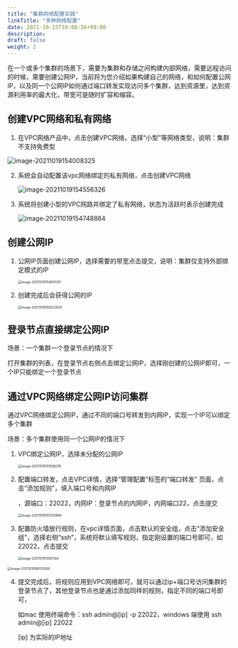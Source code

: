 ```yaml
---
title: "集群网络配置实践"
linkTitle: "多种网络配置"
date: 2021-10-15T10:08:56+09:00
description:
draft: false
weight: 2
---
```


在一个或多个集群的场景下，需要为集群和存储之间构建内部网络，需要远程访问的时候，需要创建公网IP，当前将为您介绍如果构建自己的网络，和如何配置公网IP，以及同一个公网IP如何通过端口转发实现访问多个集群，达到资源里，达到资源利用率的最大化，带宽可是随时扩容和缩容。

## 创建VPC网络和私有网络

1. 在VPC网络产品中，点击创建VPC网络，选择“小型”等网络类型，说明：集群不支持免费型

![image-20211019154008325](../_images/image-20211019154008325.png)

2. 系统会自动配置该vpc网络绑定的私有网络，点击创建VPC网络

   ![image-20211019154556326](../_images/image-20211019154556326.png)

3. 系统将创建小型的VPC网路并绑定了私有网络，状态为活跃时表示创建完成

   ![image-20211019154748884](../_images/image-20211019154748884.png)



## 创建公网IP

1. 公网IP页面创建公网IP，选择需要的带宽点击提交，说明：集群仅支持外部绑定模式的IP

   <img src="(../_images/image-20211019154855351.png" alt="image-20211019154855351" style="zoom:50%;" />

2. 创建完成后会获得公网的IP

   <img src="../_images/image-20211019155022628.png" alt="image-20211019155022628" style="zoom:50%;" />



## 登录节点直接绑定公网IP

场景：一个集群一个登录节点的情况下

打开集群的列表，在登录节点右侧点击绑定公网IP，选择刚创建的公网IP即可，一个IP只能绑定一个登录节点



## 通过VPC网络绑定公网IP访问集群

通过VPC网络绑定公网IP，通过不同的端口号转发到内网IP，实现一个IP可以绑定多个集群

场景：多个集群使用同一个公网IP的情况下

1. VPC绑定公网IP，选择未分配的公网IP

   <img src="../_images/image-20211019155556218.png" alt="image-20211019155556218" style="zoom:50%;" />

2. 配置端口转发，点击VPC详情，选择“管理配置”标签的“端口转发” 页面，点击“添加规则”，填入端口号和内网IP

   ，源端口：22022，内网IP：登录节点的内网IP，内网端口22，点击提交

   <img src="../_images/image-20211019155752894.png" alt="image-20211019155752894" style="zoom:50%;" />

3. 配置防火墙放行规则，在vpc详情页面，点击默认的安全组，点击“添加安全组”，选择右侧“ssh”，系统将默认填写规则，指定刚设置的端口号即可，如22022，点击提交

   <img src="../_images/image-20211019155931144.png" alt="image-2021101915931144" style="zoom:50%;" />



<img src="../_images/image-20211019160112930.png" alt="image-20211019160112930" style="zoom:50%;" />

4. 提交完成后，将规则应用到VPC网络即可，就可以通过ip+端口号访问集群的登录节点了，其他登录节点也是通过添加同样的规则，指定不同的端口号即可，

   如mac 使用终端命令：ssh admin@[ip] -p 22022，windows 端使用 ssh admin@[ip] 22022

   [ip] 为实际的IP地址
